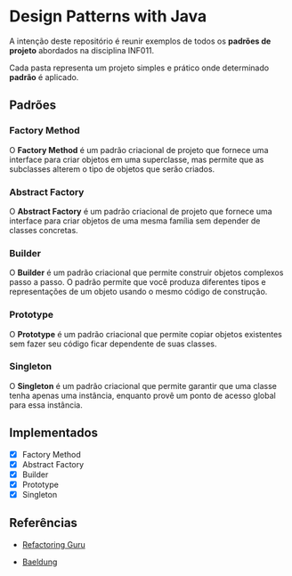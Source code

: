 # Design Patterns with Java

A intenção deste repositório é reunir exemplos de todos os __padrões de projeto__ abordados na disciplina INF011.

Cada pasta representa um projeto simples e prático onde determinado __padrão__ é aplicado.

## Padrões

### Factory Method

O __Factory Method__ é um padrão criacional de projeto que fornece uma interface para criar objetos em uma superclasse, mas permite que as subclasses alterem o tipo de objetos que serão criados.

### Abstract Factory

O __Abstract Factory__ é um padrão criacional de projeto que fornece uma interface para criar objetos de uma mesma família sem depender de classes concretas.

### Builder

O __Builder__ é um padrão criacional que permite construir objetos complexos passo a passo. O padrão permite que você produza diferentes tipos e representações de um objeto usando o mesmo código de construção.

### Prototype

O __Prototype__ é um padrão criacional que permite copiar objetos existentes sem fazer seu código ficar dependente de suas classes.

### Singleton

O __Singleton__ é um padrão criacional que permite garantir que uma classe tenha apenas uma instância, enquanto provê um ponto de acesso global para essa instância.

## Implementados

- [x] Factory Method
- [x] Abstract Factory  
- [x] Builder
- [x] Prototype
- [x] Singleton

## Referências

- [Refactoring Guru](https://refactoring.guru/pt-br/design-patterns)

- [Baeldung](https://www.baeldung.com/design-patterns-series)